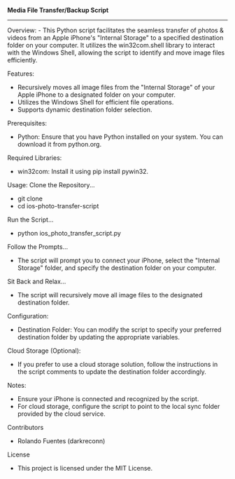 <b>Media File Transfer/Backup Script</b>
<hr>
Overview:
- This Python script facilitates the seamless transfer of photos & videos from an Apple iPhone's "Internal Storage" to a specified destination folder on your computer. It utilizes the win32com.shell library to interact with the Windows Shell, allowing the script to identify and move image files efficiently.

Features:
- Recursively moves all image files from the "Internal Storage" of your Apple iPhone to a designated folder on your computer. 
- Utilizes the Windows Shell for efficient file operations.
- Supports dynamic destination folder selection.

Prerequisites:
- Python: Ensure that you have Python installed on your system. You can download it from python.org.

Required Libraries:
- win32com: Install it using pip install pywin32.

Usage: 
Clone the Repository...
- git clone <repository-url>
- cd ios-photo-transfer-script

Run the Script...
- python ios_photo_transfer_script.py

Follow the Prompts...
- The script will prompt you to connect your iPhone, select the "Internal Storage" folder, and specify the destination folder on your computer.

Sit Back and Relax...
- The script will recursively move all image files to the designated destination folder.

Configuration:
- Destination Folder: You can modify the script to specify your preferred destination folder by updating the appropriate variables.

Cloud Storage (Optional):
- If you prefer to use a cloud storage solution, follow the instructions in the script comments to update the destination folder accordingly.

Notes:
- Ensure your iPhone is connected and recognized by the script.
- For cloud storage, configure the script to point to the local sync folder provided by the cloud service.

Contributors
- Rolando Fuentes (darkreconn)

License
- This project is licensed under the MIT License.
